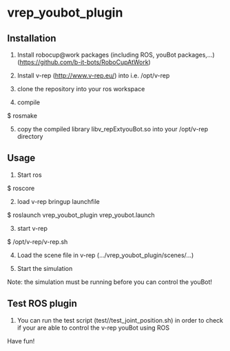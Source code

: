 vrep_youbot_plugin
==================

Installation
--

1) Install robocup@work packages (including ROS, youBot packages,...) (https://github.com/b-it-bots/RoboCupAtWork)
 

2) Install v-rep (http://www.v-rep.eu/) into i.e. /opt/v-rep


3) clone the repository into your ros workspace

4) compile

$ rosmake

5) copy the compiled library libv_repExtyouBot.so into your /opt/v-rep directory


Usage
--

1) Start ros

$ roscore

2) load v-rep bringup launchfile

$ roslaunch vrep_youbot_plugin vrep_youbot.launch 

3) start v-rep

$ /opt/v-rep/v-rep.sh

4) Load the scene file in v-rep (.../vrep_youbot_plugin/scenes/...) 

5) Start the simulation

Note: the simulation must be running before you can control the youBot!


Test ROS plugin
--
1) You can run the test script (test//test_joint_position.sh) in order to check if your are able to control the v-rep youBot using ROS


Have fun!






